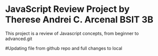 
# JavaScript Review Project by Therese Andrei C. Arcenal BSIT 3B
This project is a review  of Javascript concepts, from beginner to advanced.git 

#Updating file from github repo and full changes to local
